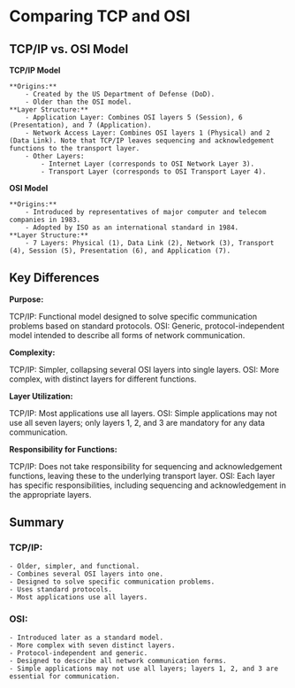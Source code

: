 # Comparing TCP and OSI

## TCP/IP vs. OSI Model

**TCP/IP Model**

    **Origins:**
        - Created by the US Department of Defense (DoD).
        - Older than the OSI model.
    **Layer Structure:**
        - Application Layer: Combines OSI layers 5 (Session), 6 (Presentation), and 7 (Application).
        - Network Access Layer: Combines OSI layers 1 (Physical) and 2 (Data Link). Note that TCP/IP leaves sequencing and acknowledgement functions to the transport layer.
        - Other Layers:
            - Internet Layer (corresponds to OSI Network Layer 3).
            - Transport Layer (corresponds to OSI Transport Layer 4).


**OSI Model**

    **Origins:**
        - Introduced by representatives of major computer and telecom companies in 1983.
        - Adopted by ISO as an international standard in 1984.
    **Layer Structure:**
        - 7 Layers: Physical (1), Data Link (2), Network (3), Transport (4), Session (5), Presentation (6), and Application (7).


## Key Differences

**Purpose:**

TCP/IP: Functional model designed to solve specific communication problems based on standard protocols.
OSI: Generic, protocol-independent model intended to describe all forms of network communication.

**Complexity:**

TCP/IP: Simpler, collapsing several OSI layers into single layers.
OSI: More complex, with distinct layers for different functions.

**Layer Utilization:**

TCP/IP: Most applications use all layers.
OSI: Simple applications may not use all seven layers; only layers 1, 2, and 3 are mandatory for any data communication.

**Responsibility for Functions:**

TCP/IP: Does not take responsibility for sequencing and acknowledgement functions, leaving these to the underlying transport layer.
OSI: Each layer has specific responsibilities, including sequencing and acknowledgement in the appropriate layers.


## Summary

### TCP/IP:

    - Older, simpler, and functional.
    - Combines several OSI layers into one.
    - Designed to solve specific communication problems.
    - Uses standard protocols.
    - Most applications use all layers.

### OSI:

    - Introduced later as a standard model.
    - More complex with seven distinct layers.
    - Protocol-independent and generic.
    - Designed to describe all network communication forms.
    - Simple applications may not use all layers; layers 1, 2, and 3 are essential for communication.